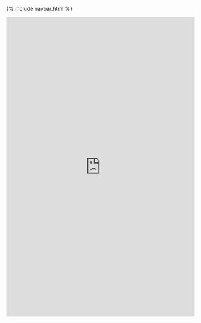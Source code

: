{% include navbar.html %}

<iframe frameborder="0" width="100%" height="800px" src="https://replit.com/@TankeeTort/NathanShih-Tri-3?embed=true">

## Week 0
### Learning how menus work and are built in terminal.
```
def menu():
    title = "menu" + banner 
    menu_list = main_menu.copy()
    menu_list.append(["patterns", submenu])
    buildMenu(title, menu_list)


```
## Week 1
### Learned how to create datalists and print them 3 different ways.

```
InfoDb = []

InfoDb.append({  
               "Name": "Nathan Shih",  
               "Birth": "November 12",
               "Siblings": "Yes",
               "Hobbies":["Coding", "Fishing", "Driving", "Gaming"]  
              })  

InfoDb.append({  
               "Name": "Noah Jeng",  
               "Birth": "February 14",
               "Siblings": "Yes",
               "Hobbies":["Soccer", "Driving", "Gaming", "Sleeping"] 
              })

InfoDb.append({  
               "Name": "Isaac Le",  
               "Birth": "December 3",
               "Siblings": "No",
               "Hobbies":["School", "Gaming", "Listening to Music", "Math"] 
              })
```
```
# For Loop
def for_loop():
  for n in range(len(InfoDbLoop)):
    print_data(n)

# While Loop
# while loop contains an initial n and an index incrementing statement (n += 1)
def while_loop(n):
  while n < len(InfoDbLoop):
    print_data(n)
    n += 1
  return

# Recursion
# recursion simulates loop incrementing on each call (n + 1) until exit condition is met
def recursive_loop(n):
  if n < len(InfoDbLoop):
    print_data(n)
    recursive_loop(n + 1)
  return # exit condition
```

## Week 2
### Created factorial, least common multiple, and palindrome functions.

Factorial:
```
class factorial:
  def __call__(self, num):
    ans = 1
    for i in range(1, num + 1):
      ans = ans * i
    return ans

factorial = factorial()
number = input("Number to find factorial of: ")
number = int(number)
print("Factorial of ", number, "is",   factorial(number))
```
Least Common Multiple:
```
def lcm(a,b):
  if (a > b):
      maximum = a
  else:
      maximum = b
  while (True):
      if (maximum % a == 0 and maximum % b == 0):
          break
      maximum = maximum + 1
  return maximum

def perform():
  print("The LCM of 38, 12 is", lcm(38,12))
  print("The LCM of 94, 11 is",lcm(94, 11))
```
Palindrome:
```
class Palindrome():
    def __init__(self):
        self.strArr = ["radar", "racecar", "palindrome"]

    def __call__(self):
        for str in self.strArr:
            original = str
            str = str.strip()
            str = ''.join(char for char in str if char.isalnum())
            str = str.lower()

            if str == str[::-1]:
                print(original + " is a palindrome")
            else:
                print(original + " is not a palindrome")


P = Palindrome()
P()
```
